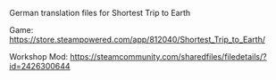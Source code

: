 German translation files for Shortest Trip to Earth

Game: https://store.steampowered.com/app/812040/Shortest_Trip_to_Earth/

Workshop Mod: https://steamcommunity.com/sharedfiles/filedetails/?id=2426300644

